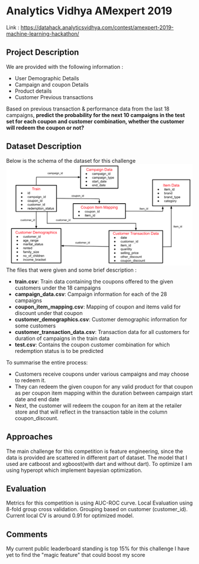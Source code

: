 # Analytics Vidhya AMexpert 2019

Link : https://datahack.analyticsvidhya.com/contest/amexpert-2019-machine-learning-hackathon/ 

## Project Description

We are provided with the following information :
* User Demographic Details
* Campaign and coupon Details
* Product details
* Customer Previous transactions

Based on previous transaction & performance data from the last 18 campaigns, **predict the probability for the next 10 campaigns in the test set for each coupon and customer combination, whether the customer will redeem the coupon or not?**

## Dataset Description

Below is the schema of the dataset for this challenge
![Dataset Schema](https://github.com/YAPhoa/MiniProjects/blob/master/amexpert/assets/schema.png)
The files that were given and some brief description :
* **train.csv**: Train data containing the coupons offered to the given customers under the 18 campaigns
* **campaign_data.csv**: Campaign information for each of the 28 campaigns
* **coupon_item_mapping.csv**: Mapping of coupon and items valid for discount under that coupon
* **customer_demographics.csv**: Customer demographic information for some customers
* **customer_transaction_data.csv**: Transaction data for all customers for duration of campaigns in the train data
* **test.csv**: Contains the coupon customer combination for which redemption status is to be predicted

To summarise the entire process:

* Customers receive coupons under various campaigns and may choose to redeem it.
* They can redeem the given coupon for any valid product for that coupon as per coupon item mapping within the duration between campaign start date and end date
* Next, the customer will redeem the coupon for an item at the retailer store and that will reflect in the transaction table in the column coupon_discount.

## Approaches
The main challenge for this competition is feature engineering, since the data is provided are scattered in different part of dataset. The model that I used are catboost and xgboost(with dart and without dart). To optimize I am using hyperopt which implement bayesian optimization.

## Evaluation
Metrics for this competition is using AUC-ROC curve.
Local Evaluation using 8-fold group cross validation. Grouping based on customer (customer_id).
Current local CV is around 0.91 for optimized model.

## Comments
My current public leaderboard standing is top 15% for this challenge
I have yet to find the "magic feature" that could boost my score
